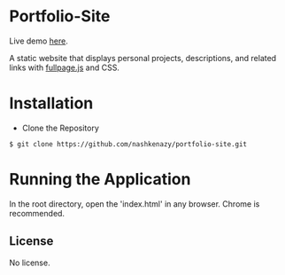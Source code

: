 # Portfolio-Site
Live demo [here](https://nashkenazy.github.io/portfolio-site/).

A static website that displays personal projects, descriptions, and related links with [fullpage.js](https://github.com/alvarotrigo/fullPage.js) and CSS.
# Installation
- Clone the Repository
```
$ git clone https://github.com/nashkenazy/portfolio-site.git
```
# Running the Application
In the root directory, open the 'index.html' in any browser. Chrome is recommended.
## License
No license.
